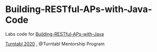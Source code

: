 # Building-RESTful-APs-with-Java-Code

Labs code for [Building-RESTful-APs-with-Java](https://github.com/idawud/Building-RESTful-APs-with-Java)

[Turntabl 2020](https://turntabl.io/) , @Turntabl Mentorship Program
